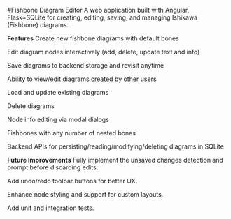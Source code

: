 #Fishbone Diagram Editor
A web application built with Angular, Flask+SQLite for creating, editing, saving, and managing Ishikawa (Fishbone) diagrams.

**Features**
Create new fishbone diagrams with default bones

Edit diagram nodes interactively (add, delete, update text and info)

Save diagrams to backend storage and revisit anytime

Ability to view/edit diagrams created by other users

Load and update existing diagrams

Delete diagrams

Node info editing via modal dialogs

Fishbones with any number of nested bones

Backend APIs for persisting/reading/modifying/deleting diagrams in SQLite 

**Future Improvements**
Fully implement the unsaved changes detection and prompt before discarding edits.

Add undo/redo toolbar buttons for better UX.

Enhance node styling and support for custom layouts.

Add unit and integration tests.

